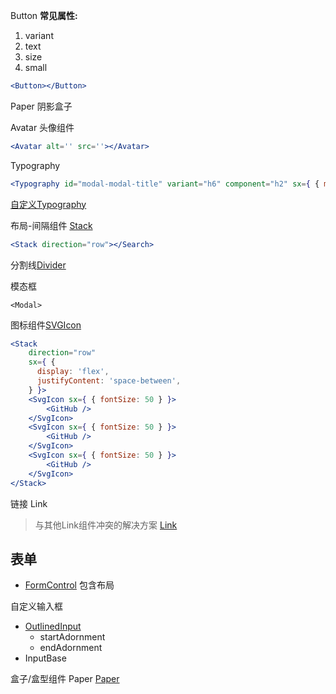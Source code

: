 Button
**常见属性:**

1. variant
2. text
3. size
4. small

```jsx
<Button></Button>
```

Paper 阴影盒子

Avatar 头像组件

```jsx
<Avatar alt='' src=''></Avatar>
```

Typography

```jsx
<Typography id="modal-modal-title" variant="h6" component="h2" sx={ { mt: 2 } }>Text in a modal</Typography>
```

[自定义Typography](https://mui.com/material-ui/customization/typography/)

布局-间隔组件 [Stack](https://mui.com/zh/material-ui/react-stack/)

```jsx
<Stack direction="row"></Search>
```

分割线[Divider](https://mui.com/zh/material-ui/react-divider/)

模态框

```tsx
<Modal>
```

图标组件[SVGIcon](https://mui.com/zh/material-ui/icons/#svgicon)

```jsx
<Stack 
	direction="row" 
	sx={ {
      display: 'flex',
      justifyContent: 'space-between',
    } }>
	<SvgIcon sx={ { fontSize: 50 } }>
        <GitHub />
    </SvgIcon>
    <SvgIcon sx={ { fontSize: 50 } }>
	    <GitHub />
    </SvgIcon>
    <SvgIcon sx={ { fontSize: 50 } }>
        <GitHub />
    </SvgIcon>
</Stack>
```

链接 Link
> 与其他Link组件冲突的解决方案 [Link](https://mui.com/zh/material-ui/guides/routing/#link)

## 表单

- [FormControl](https://mui.com/zh/material-ui/api/form-control/) 包含布局

自定义输入框

- [OutlinedInput](https://mui.com/zh/material-ui/api/outlined-input/)
    - startAdornment
    - endAdornment
- InputBase

盒子/盒型组件 Paper
[Paper](https://mui.com/material-ui/react-paper/)
